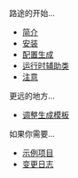 
路途的开始...

* [简介](introduction.md)
* [安装](installation.md)
* [配置生成](config.md)
* [运行时辅助类](runtime-classes.md)
* [注意](note.md)

更远的地方...

* [调整生成模板](template-and-replacement.md)

如果你需要...

* [示例项目](https://github.com/FirokOtaku/mvci-demo)
* [变更日志](changelog.md)
